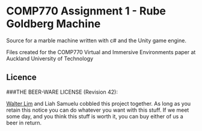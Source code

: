 # COMP770 Assignment 1 - Rube Goldberg Machine

Source for a marble machine written with c# and the Unity game engine.

Files created for the COMP770 Virtual and Immersive Environments paper at Auckland University of Technology


## Licence

###THE BEER-WARE LICENSE (Revision 42):

[Walter Lim](mailto:waltissomewhere@gmail.com) and Liah Samuelu cobbled this project together.  As long as you retain this notice you can do whatever you want with this stuff. If we meet some day, and you think this stuff is worth it, you can buy either of us a beer in return.

